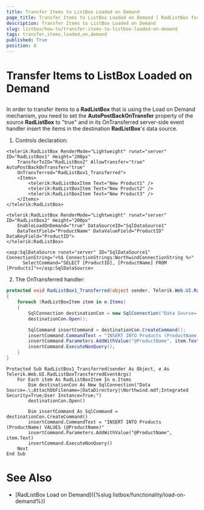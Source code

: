 ```yaml
---
title: Transfer Items to ListBox Loaded on Demand
page_title: Transfer Items to ListBox Loaded on Demand | RadListBox for ASP.NET AJAX Documentation
description: Transfer Items to ListBox Loaded on Demand
slug: listbox/how-to/transfer-items-to-listbox-loaded-on-demand
tags: transfer,items,loaded,on,demand
published: True
position: 8
---
```


# Transfer Items to ListBox Loaded on Demand

## 

In order to transfer items to a **RadListBox** that is using the Load on Demand mechanism, you need to set the **AutoPostBackOnTransfer** property of the source **RadListBox** to "true" and in its OnTransferred server-side event handler insert the items in the destination **RadListBox**'s data source.   

1. Controls declaration:

````ASPNET
<telerik:RadListBox RenderMode="Lightweight" runat="server" ID="RadListBox1" Height="200px"
    TransferToID="RadListBox2" AllowTransfer="true" AutoPostBackOnTransfer="true"
    OnTransferred="RadListBox1_Transferred">
    <Items>
        <telerik:RadListBoxItem Text="New Product1" />
        <telerik:RadListBoxItem Text="New Product2" />
        <telerik:RadListBoxItem Text="New Product3" />
    </Items>
</telerik:RadListBox>

<telerik:RadListBox RenderMode="Lightweight" runat="server" ID="RadListBox2" Height="200px"
    EnableLoadOnDemand="true" DataSourceID="SqlDataSource1"
    DataTextField="ProductName" DataValueField="ProductID" DataKeyField="ProductID">
</telerik:RadListBox>  

<asp:SqlDataSource runat="server" ID="SqlDataSource1" ConnectionString="<%$ ConnectionStrings:NorthwindConnectionString %>"
      SelectCommand="SELECT [ProductID], [ProductName] FROM [Products]"></asp:SqlDataSource>
````

2. The OnTransferred handler:

````C#
protected void RadListBox1_Transferred(object sender, Telerik.Web.UI.RadListBoxTransferredEventArgs e)
{
    foreach (RadListBoxItem item in e.Items)
    {
        SqlConnection destinationCon = new SqlConnection("Data Source=.\\;AttachDbFilename=|DataDirectory|\\Northwind.mdf;Integrated Security=True;User Instance=True;");
        destinationCon.Open();

        SqlCommand insertCommand = destinationCon.CreateCommand();
        insertCommand.CommandText = "INSERT INTO Products (ProductName) VALUES (@ProductName)";
        insertCommand.Parameters.AddWithValue("@ProductName", item.Text);
        insertCommand.ExecuteNonQuery();
    }
}
````
````VB.NET
Protected Sub RadListBox1_Transferred(sender As Object, e As Telerik.Web.UI.RadListBoxTransferredEventArgs)
	For Each item As RadListBoxItem In e.Items
		Dim destinationCon As New SqlConnection("Data Source=.\;AttachDbFilename=|DataDirectory|\Northwind.mdf;Integrated Security=True;User Instance=True;")
		destinationCon.Open()

		Dim insertCommand As SqlCommand = destinationCon.CreateCommand()
		insertCommand.CommandText = "INSERT INTO Products (ProductName) VALUES (@ProductName)"
		insertCommand.Parameters.AddWithValue("@ProductName", item.Text)
		insertCommand.ExecuteNonQuery()
	Next
End Sub
````

# See Also

* [RadListBox Load on Demand]({%slug listbox/functionality/load-on-demand%})
 
